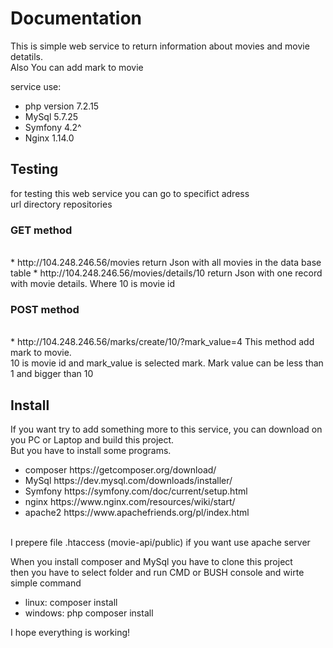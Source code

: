 <h1>Documentation</h1>

This is simple web service to return information about movies and movie detatils. <br>
Also You can add mark to movie <br>

service use:
 * php version 7.2.15
 * MySql 5.7.25
 * Symfony 4.2^
 * Nginx 1.14.0

<h2>Testing</h2>
for testing this web service you can go to specifict adress <br>
url directory repositories 
<br>
<h3>GET method</h3>
<br>
 * http://104.248.246.56/movies return Json with all movies in the data base table
 * http://104.248.246.56/movies/details/10 return Json with one record with movie details. Where 10 is movie id  
<br>
<h3>POST method</h3>
<br>
 * http://104.248.246.56/marks/create/10/?mark_value=4 This method add mark to movie. <br>
10 is movie id and mark_value is selected mark. Mark value can be less than 1 and bigger than 10

<h2>Install</h2>
If you want try to add something more to this service, you can download on you PC or Laptop and build this project. <br>
But you have to install some programs. 
<br>
<ul>
 <li>composer https://getcomposer.org/download/</li>
 <li>MySql https://dev.mysql.com/downloads/installer/</li>
 <li>Symfony https://symfony.com/doc/current/setup.html</li>
 <li>nginx https://www.nginx.com/resources/wiki/start/</li>
 <li>apache2 https://www.apachefriends.org/pl/index.html </li> 
</ul>
<br> 
I prepere file .htaccess (movie-api/public) if you want use apache server 

When you install composer and MySql you have to clone this project<br>
then you have to select folder and run CMD or BUSH console and wirte simple command <br>
 * linux: composer install 
 * windows: php composer install

I hope everything is working!<br>


 

 
